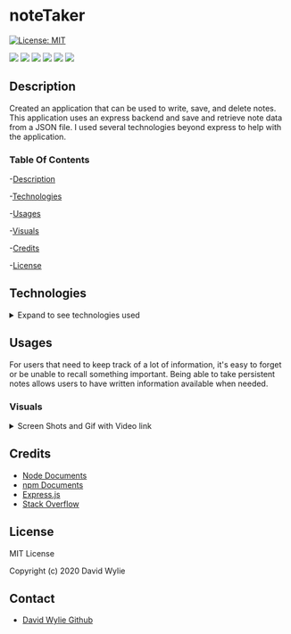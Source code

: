 # noteTaker

[![License: MIT](https://img.shields.io/badge/License-MIT-yellow.svg)](https://opensource.org/licenses/MIT)

<img src="https://img.shields.io/badge/node.js%20-%2343853D.svg?&style=for-the-badge&logo=node.js&logoColor=white"/>
<img src="https://img.shields.io/badge/express.js%20-%23404d59.svg?&style=for-the-badge"/>
<img src="https://img.shields.io/badge/css3%20-%231572B6.svg?&style=for-the-badge&logo=css3&logoColor=white"/>
<img src="https://img.shields.io/badge/html5%20-%23E34F26.svg?&style=for-the-badge&logo=html5&logoColor=white"/>
<img src="https://img.shields.io/badge/heroku%20-%23430098.svg?&style=for-the-badge&logo=heroku&logoColor=white"/>
<img src="https://img.shields.io/badge/bootstrap%20-%23563D7C.svg?&style=for-the-badge&logo=bootstrap&logoColor=white"/>

## Description 

Created an application that can be used to write, save, and delete notes. This application uses an express backend and save and retrieve note data from a JSON file.
I used several technologies beyond express to help with the application. 

### Table Of Contents

-[Description](#Description)

-[Technologies](#Technologies)
   
-[Usages](#Usages)

-[Visuals](#Visuals)

-[Credits](#Credits)

-[License](#License) 

## Technologies

<details>
<summary>Expand to see technologies used</summary>

### Javascript

The index.js file was provided, so that we could work with html inputs as well as request methods.  It made use of jQuery. I also create a module that exported several functions to help with getting data. the function were to get data, add, and delete it from the data base.

#### Node

I used node to initialize package.json. After the initialization, I added express via NPM.  Also used node to run the local server instance. I also required a few built-in modules as well as making one of my own. The built in modules that I used were path, util, and file system.  I use path to shorten code in server place by setting up variable that made paths to different file through out the application. FS was used to read and write files. FS would read a file in a get request to display content to the page. In the post request, I would push up the new data from the user and write a file with the new content to allow it to display on the page. I also used it in the delete request after I removed items from an array to display the new array. 

#### NPM

I used npm to install the dependency express that did most of the heavy lifting for this application. I also installed uuid to help with creating ids. 

#### Express

Express made coding this application much easier. I made use of the express function through a variable named app.  It helped to reduce the amount of code needed to make requests and responses.  

I built routes and stored them in the routes files. One to deal with apis and the second to deal with html. I used the express router function to make it easier to set up the requests.  In the html routes mainly made get requests to grab the two different html pages that were stored in the views folder. Index is setup so that any file extension put in will take you the index. The other route will take you to the notes html that will take in user input.  I also used router in the api routes that I setup. In the api file I used more than the get requests. I made use of post to get data and resend the incoming data and us the response to put it back on the html page with the help of our file system node application.  I did the same thing with the delete 

### CSS

I made use of all the bootstraps classes to style the html.

### HTML

All the html was provided.  I add some additional spacing, and style provided by bootstrap.  Each html was setup to generate by the job class.

</details>

## Usages

For users that need to keep track of a lot of information, it's easy to forget or be unable to recall something important. Being able to take persistent notes allows users to have written information available when needed.

### Visuals

<details>
<summary>Screen Shots and Gif with Video link</summary>

![Index Page](./public/assets/images/indexPage.png)

![Note page with notes](./public/assets/images/withNotes.png)

![Note page without notes](./public/assets/images/noNotes.png)



Click on the gif to be linked to the video

[![Gif of video](./public/assets/images/NoteTaker.gif)](https://drive.google.com/file/d/1tqdl3Cbk0IHt20BHImzLgav4XJuS49_R/view)


</details>

## Credits

* [Node Documents](https://nodejs.org/api/index.html)
* [npm Documents](https://www.npmjs.com/)
* [Express.js](https://expressjs.com/)
* [Stack Overflow](https://stackoverflow.com/)

## License

MIT License

Copyright (c) 2020 David Wylie

## Contact

* [David Wylie Github](https://github.com/wyliedavid1984)